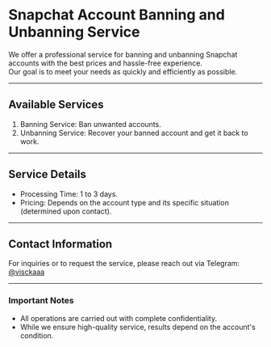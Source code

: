 # Snapchat Account Banning and Unbanning Service  

We offer a professional service for banning and unbanning Snapchat accounts with the best prices and hassle-free experience.  
Our goal is to meet your needs as quickly and efficiently as possible.  

---

## Available Services  
1. Banning Service: Ban unwanted accounts.  
2. Unbanning Service: Recover your banned account and get it back to work.  

---

## Service Details  
- Processing Time: 1 to 3 days.  
- Pricing: Depends on the account type and its specific situation (determined upon contact).  

---

## Contact Information  
For inquiries or to request the service, please reach out via Telegram: [@visckaaa](https://t.me/visckaaa)  

---

### Important Notes  
- All operations are carried out with complete confidentiality.  
- While we ensure high-quality service, results depend on the account's condition.
